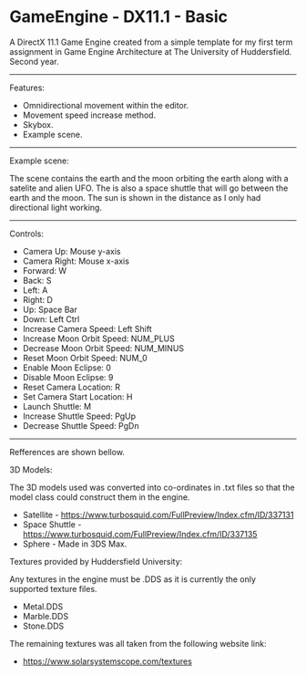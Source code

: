 # GameEngine - DX11.1 - Basic

A DirectX 11.1 Game Engine created from a simple template for my first term assignment in Game Engine Architecture
at The University of Huddersfield. Second year.

----------------------------------------------------------------------------------

Features:

- Omnidirectional movement within the editor.
- Movement speed increase method.
- Skybox.
- Example scene.

----------------------------------------------------------------------------------

Example scene:

The scene contains the earth and the moon orbiting the earth along with a satelite and alien UFO. The is also a space shuttle that will go between the earth and the moon. The sun is shown in the distance as I only had directional light working.

----------------------------------------------------------------------------------

Controls:

- Camera Up: Mouse y-axis
- Camera Right: Mouse x-axis
- Forward: W
- Back: S
- Left: A
- Right: D
- Up: Space Bar
- Down: Left Ctrl
- Increase Camera Speed: Left Shift
- Increase Moon Orbit Speed: NUM_PLUS
- Decrease Moon Orbit Speed: NUM_MINUS
- Reset Moon Orbit Speed: NUM_0
- Enable Moon Eclipse: 0
- Disable Moon Eclipse: 9
- Reset Camera Location: R
- Set Camera Start Location: H
- Launch Shuttle: M
- Increase Shuttle Speed: PgUp
- Decrease Shuttle Speed: PgDn

----------------------------------------------------------------------------------

Refferences are shown bellow.

3D Models:

The 3D models used was converted into co-ordinates in .txt files so that the model class could construct them in the engine.

 - Satellite       - https://www.turbosquid.com/FullPreview/Index.cfm/ID/337131
 - Space Shuttle   - https://www.turbosquid.com/FullPreview/Index.cfm/ID/337135
 - Sphere          - Made in 3DS Max.


Textures provided by Huddersfield University:

Any textures in the engine must be .DDS as it is currently the only supported texture files.

 - Metal.DDS
 - Marble.DDS
 - Stone.DDS
 
The remaining textures was all taken from the following website link:

 - https://www.solarsystemscope.com/textures
